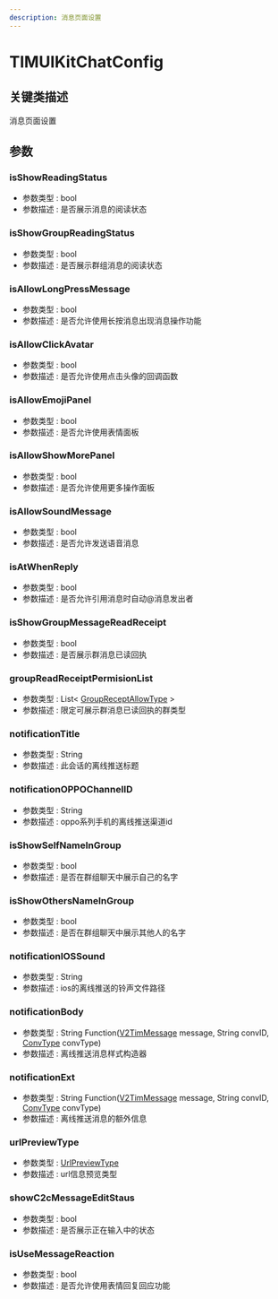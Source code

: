 ```yaml
---
description: 消息页面设置
---
```


# TIMUIKitChatConfig

## 关键类描述

消息页面设置

## 参数

### isShowReadingStatus

* 参数类型 : bool
* 参数描述 : 是否展示消息的阅读状态

### isShowGroupReadingStatus

* 参数类型 : bool
* 参数描述 : 是否展示群组消息的阅读状态

### isAllowLongPressMessage

* 参数类型 : bool
* 参数描述 : 是否允许使用长按消息出现消息操作功能

### isAllowClickAvatar

* 参数类型 : bool
* 参数描述 : 是否允许使用点击头像的回调函数

### isAllowEmojiPanel

* 参数类型 : bool
* 参数描述 : 是否允许使用表情面板

### isAllowShowMorePanel

* 参数类型 : bool
* 参数描述 : 是否允许使用更多操作面板

### isAllowSoundMessage

* 参数类型 : bool
* 参数描述 : 是否允许发送语音消息

### isAtWhenReply

* 参数类型 : bool
* 参数描述 : 是否允许引用消息时自动@消息发出者

### isShowGroupMessageReadReceipt

* 参数类型 : bool
* 参数描述 : 是否展示群消息已读回执

### groupReadReceiptPermisionList

* 参数类型 : List< [GroupReceptAllowType](GroupReceptAllowType.md) >
* 参数描述 : 限定可展示群消息已读回执的群类型

### notificationTitle

* 参数类型 : String
* 参数描述 : 此会话的离线推送标题

### notificationOPPOChannelID

* 参数类型 : String
* 参数描述 : oppo系列手机的离线推送渠道id

### isShowSelfNameInGroup

* 参数类型 : bool
* 参数描述 : 是否在群组聊天中展示自己的名字

### isShowOthersNameInGroup

* 参数类型 : bool
* 参数描述 : 是否在群组聊天中展示其他人的名字

### notificationIOSSound

* 参数类型 : String
* 参数描述 : ios的离线推送的铃声文件路径

### notificationBody

* 参数类型 : String Function([V2TimMessage](../../api/guan-jian-lei/message/v2timmessage.md) message, String convID, [ConvType](ConvType.md) convType)
* 参数描述 : 离线推送消息样式构造器

### notificationExt

* 参数类型 : String Function([V2TimMessage](../../api/guan-jian-lei/message/v2timmessage.md) message, String convID, [ConvType](ConvType.md) convType)
* 参数描述 : 离线推送消息的额外信息

### urlPreviewType

* 参数类型 : [UrlPreviewType](UrlPreviewType.md)
* 参数描述 : url信息预览类型

### showC2cMessageEditStaus

* 参数类型 : bool
* 参数描述 : 是否展示正在输入中的状态

### isUseMessageReaction

* 参数类型 : bool
* 参数描述 : 是否允许使用表情回复回应功能

###

